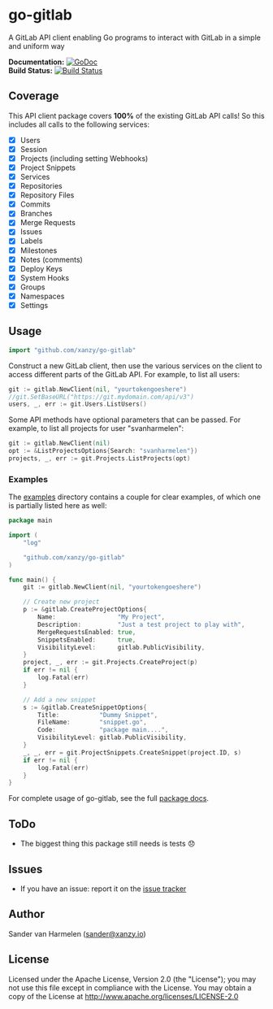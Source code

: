# go-gitlab

A GitLab API client enabling Go programs to interact with GitLab in a simple and uniform way

**Documentation:** [![GoDoc](https://godoc.org/github.com/xanzy/go-gitlab?status.svg)](https://godoc.org/github.com/xanzy/go-gitlab)  
**Build Status:** [![Build Status](https://travis-ci.org/xanzy/go-gitlab.svg?branch=master)](https://travis-ci.org/xanzy/go-gitlab)

## Coverage

This API client package covers **100%** of the existing GitLab API calls! So this
includes all calls to the following services:

- [x] Users
- [x] Session
- [x] Projects (including setting Webhooks)
- [x] Project Snippets
- [x] Services
- [x] Repositories
- [x] Repository Files
- [x] Commits
- [x] Branches
- [x] Merge Requests
- [x] Issues
- [x] Labels
- [x] Milestones
- [x] Notes (comments)
- [x] Deploy Keys
- [x] System Hooks
- [x] Groups
- [x] Namespaces
- [x] Settings

## Usage

```go
import "github.com/xanzy/go-gitlab"
```

Construct a new GitLab client, then use the various services on the client to
access different parts of the GitLab API. For example, to list all
users:

```go
git := gitlab.NewClient(nil, "yourtokengoeshere")
//git.SetBaseURL("https://git.mydomain.com/api/v3")
users, _, err := git.Users.ListUsers()
```

Some API methods have optional parameters that can be passed. For example,
to list all projects for user "svanharmelen":

```go
git := gitlab.NewClient(nil)
opt := &ListProjectsOptions{Search: "svanharmelen"})
projects, _, err := git.Projects.ListProjects(opt)
```

### Examples

The [examples](https://github.com/xanzy/go-gitlab/tree/master/examples) directory
contains a couple for clear examples, of which one is partially listed here as well:

```go
package main

import (
	"log"

	"github.com/xanzy/go-gitlab"
)

func main() {
	git := gitlab.NewClient(nil, "yourtokengoeshere")

	// Create new project
	p := &gitlab.CreateProjectOptions{
		Name:                 "My Project",
		Description:          "Just a test project to play with",
		MergeRequestsEnabled: true,
		SnippetsEnabled:      true,
		VisibilityLevel:      gitlab.PublicVisibility,
	}
	project, _, err := git.Projects.CreateProject(p)
	if err != nil {
		log.Fatal(err)
	}

	// Add a new snippet
	s := &gitlab.CreateSnippetOptions{
		Title:           "Dummy Snippet",
		FileName:        "snippet.go",
		Code:            "package main....",
		VisibilityLevel: gitlab.PublicVisibility,
	}
	_, _, err = git.ProjectSnippets.CreateSnippet(project.ID, s)
	if err != nil {
		log.Fatal(err)
	}
}

```

For complete usage of go-gitlab, see the full [package docs](https://godoc.org/github.com/xanzy/go-gitlab).

## ToDo

- The biggest thing this package still needs is tests :disappointed:

## Issues

- If you have an issue: report it on the [issue tracker](https://github.com/xanzy/go-gitlab/issues)

## Author

Sander van Harmelen (<sander@xanzy.io>)

## License

Licensed under the Apache License, Version 2.0 (the "License"); you may not use this file except in compliance with the License. You may obtain a copy of the License at <http://www.apache.org/licenses/LICENSE-2.0>
